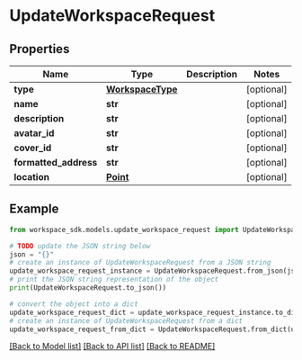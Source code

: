 # UpdateWorkspaceRequest


## Properties

Name | Type | Description | Notes
------------ | ------------- | ------------- | -------------
**type** | [**WorkspaceType**](WorkspaceType.md) |  | [optional] 
**name** | **str** |  | [optional] 
**description** | **str** |  | [optional] 
**avatar_id** | **str** |  | [optional] 
**cover_id** | **str** |  | [optional] 
**formatted_address** | **str** |  | [optional] 
**location** | [**Point**](Point.md) |  | [optional] 

## Example

```python
from workspace_sdk.models.update_workspace_request import UpdateWorkspaceRequest

# TODO update the JSON string below
json = "{}"
# create an instance of UpdateWorkspaceRequest from a JSON string
update_workspace_request_instance = UpdateWorkspaceRequest.from_json(json)
# print the JSON string representation of the object
print(UpdateWorkspaceRequest.to_json())

# convert the object into a dict
update_workspace_request_dict = update_workspace_request_instance.to_dict()
# create an instance of UpdateWorkspaceRequest from a dict
update_workspace_request_from_dict = UpdateWorkspaceRequest.from_dict(update_workspace_request_dict)
```
[[Back to Model list]](../README.md#documentation-for-models) [[Back to API list]](../README.md#documentation-for-api-endpoints) [[Back to README]](../README.md)


